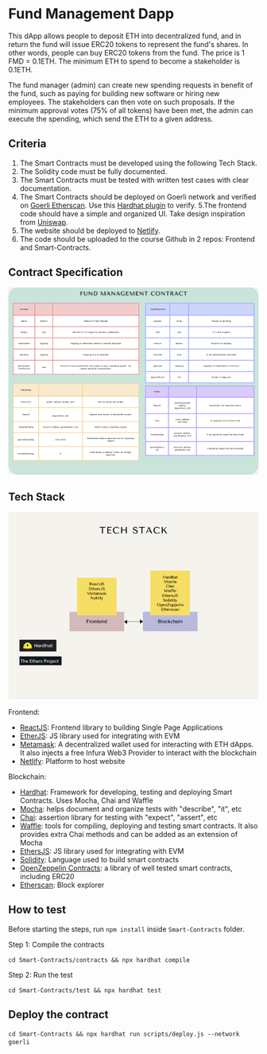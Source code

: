 # Fund Management Dapp

This dApp allows people to deposit ETH into decentralized fund, and in return the fund will issue ERC20 tokens to represent the fund's shares. In other words, people can buy ERC20 tokens from the fund. The price is 1 FMD = 0.1ETH. The minimum ETH to spend to become a stakeholder is 0.1ETH.

The fund manager (admin) can create new spending requests in benefit of the fund, such as paying for building new software or hiring new employees. The stakeholders can then vote on such proposals. If the minimum approval votes (75% of all tokens) have been met, the admin can execute the spending, which send the ETH to a given address.

## Criteria

1. The Smart Contracts must be developed using the following Tech Stack.
2. The Solidity code must be fully documented.
3. The Smart Contracts must be tested with written test cases with clear documentation.
4. The Smart Contracts should be deployed on Goerli network and verified on [Goerli Etherscan](https://goerli.etherscan.io/). Use this [Hardhat plugin](https://hardhat.org/hardhat-runner/plugins/nomiclabs-hardhat-etherscan) to verify. 5.The frontend code should have a simple and organized UI. Take design inspiration from [Uniswap](https://app.uniswap.org/#/swap).
6. The website should be deployed to [Netlify](https://docs.netlify.com/get-started/).
7. The code should be uploaded to the course Github in 2 repos: Frontend and Smart-Contracts.

## Contract Specification

![Contract](./media/contract.png)

## Tech Stack 

![Contract](./media/tech.png)

Frontend:

- [ReactJS](https://reactjs.org/docs/getting-started.html): Frontend library to building Single Page Applications 
- [EtherJS](https://docs.ethers.io/): JS library used for integrating with EVM
- [Metamask](https://docs.metamask.io/guide/): A decentralized wallet used for interacting with ETH dApps. It also injects a free Infura Web3 Provider to interact with the blockchain
- [Netlify](https://docs.netlify.com/get-started/): Platform to host website

Blockchain: 

- [Hardhat](https://hardhat.org/hardhat-runner/docs/getting-started#overview): Framework for developing, testing and deploying Smart Contracts. Uses Mocha, Chai and Waffle
- [Mocha](https://mochajs.org/): helps document and organize tests with "describe", "it", etc
- [Chai](https://www.chaijs.com/): assertion library for testing with "expect", "assert", etc 
- [Waffle](https://getwaffle.io/): tools for compiling, deploying and testing smart contracts. It also provides extra Chai methods and can be added as an extension of Mocha
- [EthersJS](https://docs.ethers.io/): JS library used for integrating with EVM
- [Solidity](https://docs.soliditylang.org/): Language used to build smart contracts
- [OpenZeppelin Contracts](https://docs.openzeppelin.com/contracts): a library of well tested smart contracts, including ERC20
- [Etherscan](https://etherscan.io/): Block explorer

## How to test
Before starting the steps, run `npm install` inside `Smart-Contracts` folder.

Step 1: Compile the contracts
```
cd Smart-Contracts/contracts && npx hardhat compile
```

Step 2: Run the test
```
cd Smart-Contracts/test && npx hardhat test
```

## Deploy the contract
```
cd Smart-Contracts && npx hardhat run scripts/deploy.js --network goerli
```